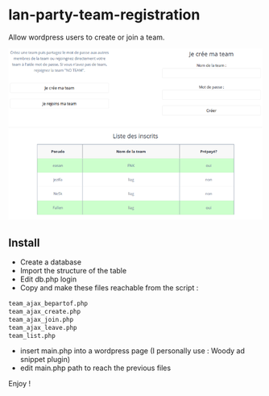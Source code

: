 # lan-party-team-registration
Allow wordpress users to create or join a team.

![screenshot](/sample.png)

## Install

- Create a database
- Import the structure of the table
- Edit db.php login
- Copy and make these files reachable from the script :
```
team_ajax_bepartof.php
team_ajax_create.php
team_ajax_join.php
team_ajax_leave.php
team_list.php
```
- insert main.php into a wordpress page (I personally use : Woody ad snippet plugin)
- edit main.php path to reach the previous files

Enjoy !
